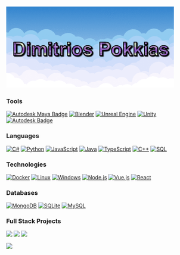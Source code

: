 ![](https://raw.githubusercontent.com/DimitrisPok/dimitrispok/master/profile-pic.gif)

### Tools
[![Autodesk Maya Badge](https://img.shields.io/badge/Autodesk%20Maya-37A5CC?logo=autodeskmaya&logoColor=fff&style=for-the-badge)](https://www.autodesk.com/products/maya/overview)
[![Blender](https://img.shields.io/badge/blender-%23F5792A.svg?style=for-the-badge&logo=blender&logoColor=white)](https://www.blender.org/)
[![Unreal Engine](https://img.shields.io/badge/unrealengine-%23313131.svg?style=for-the-badge&logo=unrealengine&logoColor=white)](https://www.unrealengine.com/)
[![Unity](https://img.shields.io/badge/unity-%23000000.svg?style=for-the-badge&logo=unity&logoColor=white)](https://unity.com/)
[![Autodesk Badge](https://img.shields.io/badge/Autodesk-000?logo=autodesk&logoColor=fff&style=for-the-badge)](https://www.autodesk.com/)

### Languages 
[![C#](https://img.shields.io/badge/c%23-%23239120.svg?style=for-the-badge&logo=csharp&logoColor=white)](https://en.wikipedia.org/wiki/C_Sharp_(programming_language))
[![Python](https://img.shields.io/badge/Python-%2314354C.svg?style=for-the-badge&logo=python&logoColor=white)](https://www.python.org/)
[![JavaScript](https://img.shields.io/badge/JavaScript-%23F7DF1E.svg?style=for-the-badge&logo=javascript&logoColor=black)](https://developer.mozilla.org/en-US/docs/Web/JavaScript)
[![Java](https://img.shields.io/badge/java-%23ED8B00.svg?style=for-the-badge&logo=openjdk&logoColor=white)](https://www.java.com/)
[![TypeScript](https://img.shields.io/badge/TypeScript-%23007ACC.svg?style=for-the-badge&logo=typescript&logoColor=white)](https://www.typescriptlang.org/)
[![C++](https://img.shields.io/badge/C++-%2300599C.svg?style=for-the-badge&logo=c%2B%2B&logoColor=white)](https://isocpp.org/)
[![SQL](https://img.shields.io/badge/SQL-%2300748B.svg?style=for-the-badge&logo=amazon-dynamodb&logoColor=white)](https://en.wikipedia.org/wiki/SQL)

### Technologies

[![Docker](https://img.shields.io/badge/Docker-%232496ED.svg?style=for-the-badge&logo=docker&logoColor=white)](https://www.docker.com/)
[![Linux](https://img.shields.io/badge/Linux-%23FCC624.svg?style=for-the-badge&logo=linux&logoColor=black)](https://www.linux.org/)
[![Windows](https://img.shields.io/badge/Windows-%230078D6.svg?style=for-the-badge&logo=windows&logoColor=white)](https://www.microsoft.com/en-us/windows/)
[![Node.js](https://img.shields.io/badge/Node.js-%23339933.svg?style=for-the-badge&logo=node.js&logoColor=white)](https://nodejs.org/)
[![Vue.js](https://img.shields.io/badge/Vue.js-%234FC08D.svg?style=for-the-badge&logo=vuedotjs&logoColor=white)](https://vuejs.org/)
[![React](https://img.shields.io/badge/React-%2361DAFB.svg?style=for-the-badge&logo=react&logoColor=white)](https://reactjs.org/)

### Databases
[![MongoDB](https://img.shields.io/badge/MongoDB-%234ea94b.svg?style=for-the-badge&logo=mongodb&logoColor=white)](https://www.mongodb.com/)
[![SQLite](https://img.shields.io/badge/sqlite-%2307405e.svg?style=for-the-badge&logo=sqlite&logoColor=white)](https://www.sqlite.org/)
[![MySQL](https://img.shields.io/badge/mysql-%2300000f.svg?style=for-the-badge&logo=mysql&logoColor=white)](https://www.mysql.com/)

### Full Stack Projects

[![](https://img.shields.io/badge/-🧱%20Vue/JavaScript%20BrickLand-000)](https://github.com/DimitrisPok/Vue-JavaScript-BrickLand)
[![](https://img.shields.io/badge/-🏎️%20Arduino/Android%20Car%20Application-000)](https://github.com/DimitrisPok/Arduino-Android-Car-Application)
[![](https://img.shields.io/badge/-🕵️‍♀️%20AiDentity%20Face%20Recognition%20AI%20Model-000)](https://github.com/DimitrisPok/AiDentity)

<img height="157px" src="https://github-readme-stats.vercel.app/api?username=DimitrisPok&hide_title=true&hide_border=true&show_icons=true&include_all_commits=true&count_private=true&line_height=21&text_color=000&icon_color=000&bg_color=0,b1cee8,fff3db,e7f0f8,52fa5a&theme=graywhite" />

